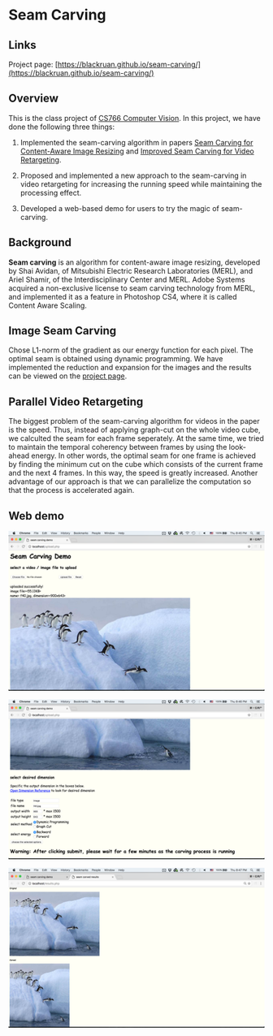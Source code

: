 # Seam Carving

## Links
Project page: [https://blackruan.github.io/seam-carving/](https://blackruan.github.io/seam-carving/)

## Overview
This is the class project of [CS766 Computer Vision](http://pages.cs.wisc.edu/~mohitg/courses/CS766/). In this project, we have done the following three things:

1. Implemented the seam-carving algorithm in papers [Seam Carving for Content-Aware Image Resizing](http://www.faculty.idc.ac.il/arik/SCWeb/imret/) and [Improved Seam Carving for Video Retargeting](http://www.faculty.idc.ac.il/Arik/SCWeb/vidret/index.html).

2. Proposed and implemented a new approach to the seam-carving in video retargeting for increasing the running speed while maintaining the processing effect.

3. Developed a web-based demo for users to try the magic of seam-carving.

## Background
**Seam carving** is an algorithm for content-aware image resizing, developed by Shai Avidan, of Mitsubishi Electric Research Laboratories (MERL), and Ariel Shamir, of the Interdisciplinary Center and MERL. Adobe Systems acquired a non-exclusive license to seam carving technology from MERL, and implemented it as a feature in Photoshop CS4, where it is called Content Aware Scaling.

## Image Seam Carving
Chose L1-norm of the gradient as our energy function for each pixel. The optimal seam is obtained using dynamic programming. We have implemented the reduction and expansion for the images and the results can be viewed on the [project page](https://blackruan.github.io/seam-carving/).

## Parallel Video Retargeting
The biggest problem of the seam-carving algorithm for videos in the paper is the speed. Thus, instead of applying graph-cut on the whole video cube, we calculted the seam for each frame seperately. At the same time, we tried to maintain the temporal coherency between frames by using the look-ahead energy. In other words, the optimal seam for one frame is achieved by finding the minimum cut on the cube which consists of the current frame and the next 4 frames. In this way, the speed is greatly increased. Another advantage of our approach is that we can parallelize the computation so that the process is accelerated again.

## Web demo
![](documentation/images/upload-1.png)

![](documentation/images/upload-2.png)

![](documentation/images/results.png)
